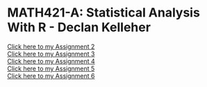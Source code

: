 # MATH421-A: Statistical Analysis With R - Declan Kelleher
[Click here to my Assignment 2](assignment2.html) <br>
[Click here to my Assignment 3](assignment3.html) <br>
[Click here to my Assignment 4](assignment4.html) <br>
[Click here to my Assignment 5](assignment5.html) <br>
[Click here to my Assignment 6](assignment6.html) <br>
